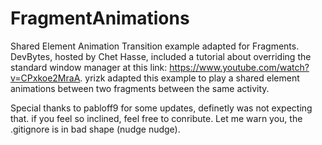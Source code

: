 FragmentAnimations
==================

Shared Element Animation Transition example adapted for Fragments. 
DevBytes, hosted by Chet Hasse, included a tutorial about overriding the standard window manager at this link: https://www.youtube.com/watch?v=CPxkoe2MraA. 
yrizk adapted this example to play a shared element animations between two fragments between the same activity.

Special thanks to pabloff9 for some updates, definetly was not expecting that. if you feel so inclined, feel free to conribute. 
Let me warn you, the .gitignore is in bad shape (nudge nudge). 
